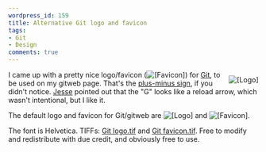 ```yaml
---
wordpress_id: 159
title: Alternative Git logo and favicon
tags:
- Git
- Design
comments: true
---
```

<img src="https://henrik.nyh.se/uploads/git-logo.png" alt="[Logo]" style="float:right; padding-top:10px;padding-left:10px" />I came up with a pretty nice logo/favicon (<img src="/uploads/git-favicon.jpg" alt="[Favicon]"/>) for <a href="http://en.wikipedia.org/wiki/Git_%28software%29">Git</a>, to be used on my gitweb page. That's the <a href="http://en.wikipedia.org/wiki/Plus-minus_sign">plus-minus sign</a>, if you didn't notice. <a href="http://overstimulate.com/">Jesse</a> pointed out that the "G" looks like a reload arrow, which wasn't intentional, but I like it.

The default logo and favicon for Git/gitweb are <img src="/uploads/gitweb-logo.png" alt="[Logo]" /> and <img src="/uploads/gitweb-favicon.png" alt="[Favicon]" />.

The font is Helvetica. TIFFs: <a href="https://henrik.nyh.se/uploads/Git%20logo.tif">Git logo.tif</a> and <a href="https://henrik.nyh.se/uploads/Git%20favicon.tif">Git favicon.tif</a>. Free to modify and redistribute with due credit, and obviously free to use.<br style="clear:left" />

